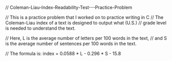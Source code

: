 // Coleman-Liau-Index-Readability-Test---Practice-Problem

// This is a practice problem that I worked on to practice writing in C
// The Coleman-Liau index of a text is designed to output what (U.S.)
// grade level is needed to understand the text. 

// Here, L is the average number of letters per 100 words in the text,
// and S is the average number of sentences per 100 words in the text.

// The formula is: index = 0.0588 * L - 0.296 * S - 15.8
